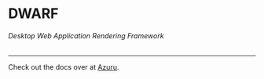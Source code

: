 DWARF
=======================
###### Desktop Web Application Rendering Framework ######
***

Check out the docs over at [Azuru](http://dwarf.azuru.me).